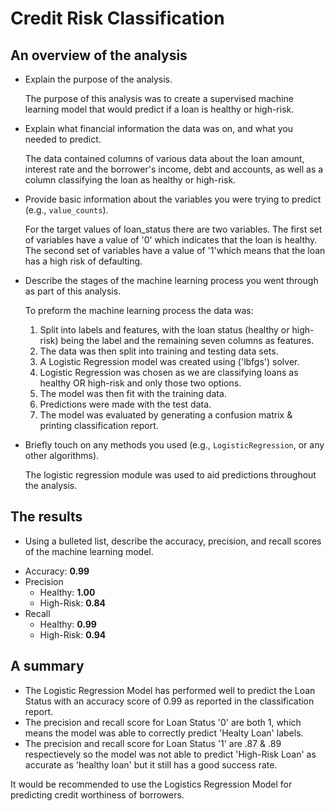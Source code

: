 # Credit Risk Classification

## An overview of the analysis

* Explain the purpose of the analysis.

  The purpose of this analysis was to create a supervised machine learning model that would predict if a loan is healthy or high-risk.

* Explain what financial information the data was on, and what you needed to predict.

  The data contained columns of various data about the loan amount, interest rate and the borrower's income, debt and accounts, as well as a column classifying the loan as healthy or high-risk.

* Provide basic information about the variables you were trying to predict (e.g., `value_counts`).

  For the target values of loan_status there are two variables. The first set of variables have a value of '0' which indicates that the loan is healthy. The second set of variables have a value of '1'which means that the loan has a high risk of defaulting.

* Describe the stages of the machine learning process you went through as part of this analysis.

  To preform the machine learning process the data was:
  1. Split into labels and features, with the loan status (healthy or high-risk) being the label and the remaining seven columns as features.
  2. The data was then split into training and testing data sets.
  3. A Logistic Regression model was created using ('lbfgs') solver.
  4. Logistic Regression was chosen as we are classifying loans as healthy OR high-risk and only those two options.
  5. The model was then fit with the training data.
  6. Predictions were made with the test data.
  7. The model was evaluated by generating a confusion matrix & printing classification report.

* Briefly touch on any methods you used (e.g., `LogisticRegression`, or any other algorithms).

  The logistic regression module was used to aid predictions throughout the analysis.

## The results

* Using a bulleted list, describe the accuracy, precision, and recall scores of the machine learning model.

- Accuracy: **0.99**
- Precision
  - Healthy: **1.00**
  - High-Risk: **0.84**
- Recall
  - Healthy: **0.99**
  - High-Risk: **0.94**
 
## A summary

* The Logistic Regression Model has performed well to predict the Loan Status with an accuracy score of 0.99 as reported in the classification report.
* The precision and recall score for Loan Status '0' are both 1, which means the model was able to correctly predict 'Healty Loan' labels.
* The precision and recall score for Loan Status '1' are .87 & .89 respectievely so the model was not able to predict 'High-Risk Loan' as accurate as 'healthy loan' but it still has a good success rate.

It would be recommended to use the Logistics Regression Model for predicting credit worthiness of borrowers.








